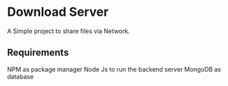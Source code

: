 # Download Server
A Simple project to share files via Network.

## Requirements
NPM as package manager
Node Js to run the backend server
MongoDB as database